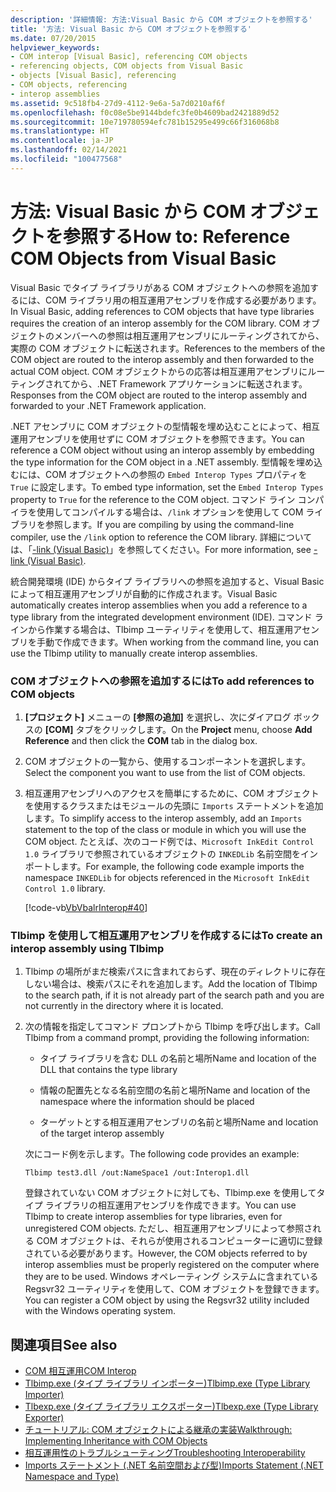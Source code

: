 ```yaml
---
description: '詳細情報: 方法:Visual Basic から COM オブジェクトを参照する'
title: '方法: Visual Basic から COM オブジェクトを参照する'
ms.date: 07/20/2015
helpviewer_keywords:
- COM interop [Visual Basic], referencing COM objects
- referencing objects, COM objects from Visual Basic
- objects [Visual Basic], referencing
- COM objects, referencing
- interop assemblies
ms.assetid: 9c518fb4-27d9-4112-9e6a-5a7d0210af6f
ms.openlocfilehash: f0c08e5be9144bdefc3fe0b4609bad2421889d52
ms.sourcegitcommit: 10e719780594efc781b15295e499c66f316068b8
ms.translationtype: HT
ms.contentlocale: ja-JP
ms.lasthandoff: 02/14/2021
ms.locfileid: "100477568"
---
```

# <a name="how-to-reference-com-objects-from-visual-basic"></a><span data-ttu-id="3bc64-103">方法: Visual Basic から COM オブジェクトを参照する</span><span class="sxs-lookup"><span data-stu-id="3bc64-103">How to: Reference COM Objects from Visual Basic</span></span>

<span data-ttu-id="3bc64-104">Visual Basic でタイプ ライブラリがある COM オブジェクトへの参照を追加するには、COM ライブラリ用の相互運用アセンブリを作成する必要があります。</span><span class="sxs-lookup"><span data-stu-id="3bc64-104">In Visual Basic, adding references to COM objects that have type libraries requires the creation of an interop assembly for the COM library.</span></span> <span data-ttu-id="3bc64-105">COM オブジェクトのメンバーへの参照は相互運用アセンブリにルーティングされてから、実際の COM オブジェクトに転送されます。</span><span class="sxs-lookup"><span data-stu-id="3bc64-105">References to the members of the COM object are routed to the interop assembly and then forwarded to the actual COM object.</span></span> <span data-ttu-id="3bc64-106">COM オブジェクトからの応答は相互運用アセンブリにルーティングされてから、.NET Framework アプリケーションに転送されます。</span><span class="sxs-lookup"><span data-stu-id="3bc64-106">Responses from the COM object are routed to the interop assembly and forwarded to your .NET Framework application.</span></span>  
  
 <span data-ttu-id="3bc64-107">.NET アセンブリに COM オブジェクトの型情報を埋め込むことによって、相互運用アセンブリを使用せずに COM オブジェクトを参照できます。</span><span class="sxs-lookup"><span data-stu-id="3bc64-107">You can reference a COM object without using an interop assembly by embedding the type information for the COM object in a .NET assembly.</span></span> <span data-ttu-id="3bc64-108">型情報を埋め込むには、COM オブジェクトへの参照の `Embed Interop Types` プロパティを `True` に設定します。</span><span class="sxs-lookup"><span data-stu-id="3bc64-108">To embed type information, set the `Embed Interop Types` property to `True` for the reference to the COM object.</span></span> <span data-ttu-id="3bc64-109">コマンド ライン コンパイラを使用してコンパイルする場合は、`/link` オプションを使用して COM ライブラリを参照します。</span><span class="sxs-lookup"><span data-stu-id="3bc64-109">If you are compiling by using the command-line compiler, use the `/link` option to reference the COM library.</span></span> <span data-ttu-id="3bc64-110">詳細については、「[-link (Visual Basic)](../../reference/command-line-compiler/link.md)」を参照してください。</span><span class="sxs-lookup"><span data-stu-id="3bc64-110">For more information, see [-link (Visual Basic)](../../reference/command-line-compiler/link.md).</span></span>  
  
 <span data-ttu-id="3bc64-111">統合開発環境 (IDE) からタイプ ライブラリへの参照を追加すると、Visual Basic によって相互運用アセンブリが自動的に作成されます。</span><span class="sxs-lookup"><span data-stu-id="3bc64-111">Visual Basic automatically creates interop assemblies when you add a reference to a type library from the integrated development environment (IDE).</span></span> <span data-ttu-id="3bc64-112">コマンド ラインから作業する場合は、Tlbimp ユーティリティを使用して、相互運用アセンブリを手動で作成できます。</span><span class="sxs-lookup"><span data-stu-id="3bc64-112">When working from the command line, you can use the Tlbimp utility to manually create interop assemblies.</span></span>  
  
### <a name="to-add-references-to-com-objects"></a><span data-ttu-id="3bc64-113">COM オブジェクトへの参照を追加するには</span><span class="sxs-lookup"><span data-stu-id="3bc64-113">To add references to COM objects</span></span>  
  
1. <span data-ttu-id="3bc64-114">**[プロジェクト]** メニューの **[参照の追加]** を選択し、次にダイアログ ボックスの **[COM]** タブをクリックします。</span><span class="sxs-lookup"><span data-stu-id="3bc64-114">On the **Project** menu, choose **Add Reference** and then click the **COM** tab in the dialog box.</span></span>  
  
2. <span data-ttu-id="3bc64-115">COM オブジェクトの一覧から、使用するコンポーネントを選択します。</span><span class="sxs-lookup"><span data-stu-id="3bc64-115">Select the component you want to use from the list of COM objects.</span></span>  
  
3. <span data-ttu-id="3bc64-116">相互運用アセンブリへのアクセスを簡単にするために、COM オブジェクトを使用するクラスまたはモジュールの先頭に `Imports` ステートメントを追加します。</span><span class="sxs-lookup"><span data-stu-id="3bc64-116">To simplify access to the interop assembly, add an `Imports` statement to the top of the class or module in which you will use the COM object.</span></span> <span data-ttu-id="3bc64-117">たとえば、次のコード例では、`Microsoft InkEdit Control 1.0` ライブラリで参照されているオブジェクトの `INKEDLib` 名前空間をインポートします。</span><span class="sxs-lookup"><span data-stu-id="3bc64-117">For example, the following code example imports the namespace `INKEDLib` for objects referenced in the `Microsoft InkEdit Control 1.0` library.</span></span>  
  
     [!code-vb[VbVbalrInterop#40](~/samples/snippets/visualbasic/VS_Snippets_VBCSharp/VbVbalrInterop/VB/Class1.vb#40)]  
  
### <a name="to-create-an-interop-assembly-using-tlbimp"></a><span data-ttu-id="3bc64-118">Tlbimp を使用して相互運用アセンブリを作成するには</span><span class="sxs-lookup"><span data-stu-id="3bc64-118">To create an interop assembly using Tlbimp</span></span>  
  
1. <span data-ttu-id="3bc64-119">Tlbimp の場所がまだ検索パスに含まれておらず、現在のディレクトリに存在しない場合は、検索パスにそれを追加します。</span><span class="sxs-lookup"><span data-stu-id="3bc64-119">Add the location of Tlbimp to the search path, if it is not already part of the search path and you are not currently in the directory where it is located.</span></span>  
  
2. <span data-ttu-id="3bc64-120">次の情報を指定してコマンド プロンプトから Tlbimp を呼び出します。</span><span class="sxs-lookup"><span data-stu-id="3bc64-120">Call Tlbimp from a command prompt, providing the following information:</span></span>  
  
    - <span data-ttu-id="3bc64-121">タイプ ライブラリを含む DLL の名前と場所</span><span class="sxs-lookup"><span data-stu-id="3bc64-121">Name and location of the DLL that contains the type library</span></span>  
  
    - <span data-ttu-id="3bc64-122">情報の配置先となる名前空間の名前と場所</span><span class="sxs-lookup"><span data-stu-id="3bc64-122">Name and location of the namespace where the information should be placed</span></span>  
  
    - <span data-ttu-id="3bc64-123">ターゲットとする相互運用アセンブリの名前と場所</span><span class="sxs-lookup"><span data-stu-id="3bc64-123">Name and location of the target interop assembly</span></span>  
  
     <span data-ttu-id="3bc64-124">次にコード例を示します。</span><span class="sxs-lookup"><span data-stu-id="3bc64-124">The following code provides an example:</span></span>  
  
    ```console  
    Tlbimp test3.dll /out:NameSpace1 /out:Interop1.dll  
    ```  
  
     <span data-ttu-id="3bc64-125">登録されていない COM オブジェクトに対しても、Tlbimp.exe を使用してタイプ ライブラリの相互運用アセンブリを作成できます。</span><span class="sxs-lookup"><span data-stu-id="3bc64-125">You can use Tlbimp to create interop assemblies for type libraries, even for unregistered COM objects.</span></span> <span data-ttu-id="3bc64-126">ただし、相互運用アセンブリによって参照される COM オブジェクトは、それらが使用されるコンピューターに適切に登録されている必要があります。</span><span class="sxs-lookup"><span data-stu-id="3bc64-126">However, the COM objects referred to by interop assemblies must be properly registered on the computer where they are to be used.</span></span> <span data-ttu-id="3bc64-127">Windows オペレーティング システムに含まれている Regsvr32 ユーティリティを使用して、COM オブジェクトを登録できます。</span><span class="sxs-lookup"><span data-stu-id="3bc64-127">You can register a COM object by using the Regsvr32 utility included with the Windows operating system.</span></span>  
  
## <a name="see-also"></a><span data-ttu-id="3bc64-128">関連項目</span><span class="sxs-lookup"><span data-stu-id="3bc64-128">See also</span></span>

- [<span data-ttu-id="3bc64-129">COM 相互運用</span><span class="sxs-lookup"><span data-stu-id="3bc64-129">COM Interop</span></span>](index.md)
- [<span data-ttu-id="3bc64-130">Tlbimp.exe (タイプ ライブラリ インポーター)</span><span class="sxs-lookup"><span data-stu-id="3bc64-130">Tlbimp.exe (Type Library Importer)</span></span>](../../../framework/tools/tlbimp-exe-type-library-importer.md)
- [<span data-ttu-id="3bc64-131">Tlbexp.exe (タイプ ライブラリ エクスポーター)</span><span class="sxs-lookup"><span data-stu-id="3bc64-131">Tlbexp.exe (Type Library Exporter)</span></span>](../../../framework/tools/tlbexp-exe-type-library-exporter.md)
- [<span data-ttu-id="3bc64-132">チュートリアル: COM オブジェクトによる継承の実装</span><span class="sxs-lookup"><span data-stu-id="3bc64-132">Walkthrough: Implementing Inheritance with COM Objects</span></span>](walkthrough-implementing-inheritance-with-com-objects.md)
- [<span data-ttu-id="3bc64-133">相互運用性のトラブルシューティング</span><span class="sxs-lookup"><span data-stu-id="3bc64-133">Troubleshooting Interoperability</span></span>](troubleshooting-interoperability.md)
- [<span data-ttu-id="3bc64-134">Imports ステートメント (.NET 名前空間および型)</span><span class="sxs-lookup"><span data-stu-id="3bc64-134">Imports Statement (.NET Namespace and Type)</span></span>](../../language-reference/statements/imports-statement-net-namespace-and-type.md)
